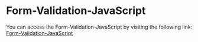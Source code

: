 # Form-Validation-JavaScript 
You can access the Form-Validation-JavaScript by visiting the following link: [Form-Validation-JavaScript]((https://majjigapavani.github.io/Form-Validation/))


 
